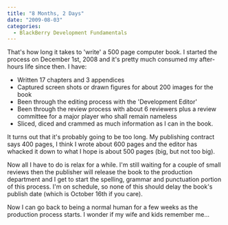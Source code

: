 ```yaml
---
title: "8 Months, 2 Days"
date: "2009-08-03"
categories: 
  - BlackBerry Development Fundamentals
---
```


That's how long it takes to 'write' a 500 page computer book. I started the process on December 1st, 2008 and it's pretty much consumed my after-hours life since then. I have:

- Written 17 chapters and 3 appendices
- Captured screen shots or drawn figures for about 200 images for the book
- Been through the editing process with the 'Development Editor'
- Been through the review process with about 6 reviewers plus a review committee for a major player who shall remain nameless
- Sliced, diced and crammed as much information as I can in the book.

It turns out that it's probably going to be too long. My publishing contract says 400 pages, I think I wrote about 600 pages and the editor has whacked it down to what I hope is about 500 pages (big, but not too big).

Now all I have to do is relax for a while. I'm still waiting for a couple of small reviews then the publisher will release the book to the production department and I get to start the spelling, grammar and punctuation portion of this process. I'm on schedule, so none of this should delay the book's publish date (which is October 16th if you care).

Now I can go back to being a normal human for a few weeks as the production process starts. I wonder if my wife and kids remember me...
